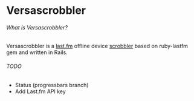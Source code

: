 # Versascrobbler

###### What is Versascrobbler?

Versascrobbler is a [last.fm](http://www.last.fm/) offline device [scrobbler](http://www.last.fm/help/faq?category=99) based on ruby-lastfm gem and written in Rails.

###### TODO

* Status (progressbars branch)
* Add Last.fm API key